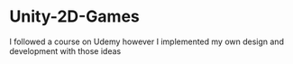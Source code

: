 # Unity-2D-Games
I followed a course on Udemy however I implemented my own design and development with those ideas 

